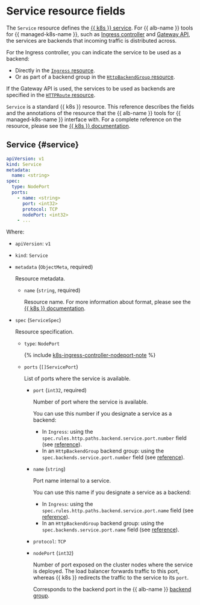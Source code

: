 # Service resource fields

The `Service` resource defines the [{{ k8s }} service](../../managed-kubernetes/concepts/index.md#service). For {{ alb-name }} tools for {{ managed-k8s-name }}, such as [Ingress controller](../tools/k8s-ingress-controller/index.md) and [Gateway API](../tools/k8s-gateway-api/index.md), the services are backends that incoming traffic is distributed across.

For the Ingress controller, you can indicate the service to be used as a backend:

* Directly in the [`Ingress` resource](ingress.md).
* Or as part of a backend group in the [`HttpBackendGroup` resource](http-backend-group.md).


If the Gateway API is used, the services to be used as backends are specified in the [`HTTPRoute` resource](http-route.md).


`Service` is a standard {{ k8s }} resource. This reference describes the fields and the annotations of the resource that the {{ alb-name }} tools for {{ managed-k8s-name }} interface with. For a complete reference on the resource, please see the [{{ k8s }} documentation](https://kubernetes.io/docs/reference/kubernetes-api/service-resources/service-v1/).

## Service {#service}

```yaml
apiVersion: v1
kind: Service
metadata:
  name: <string>
spec:
  type: NodePort
  ports:
    - name: <string>
      port: <int32>
      protocol: TCP
      nodePort: <int32>
    - ...
```

Where:

* `apiVersion`: `v1`
* `kind`: `Service`
* `metadata` (`ObjectMeta`, required)

   Resource metadata.

   * `name` (`string`, required)

      Resource name. For more information about format, please see the [{{ k8s }} documentation](https://kubernetes.io/docs/concepts/overview/working-with-objects/names/#names).

* `spec` (`ServiceSpec`)

   Resource specification.

   * `type`: `NodePort`

      {% include [k8s-ingress-controller-nodeport-note](../../_includes/application-load-balancer/k8s-ingress-controller-nodeport-note.md) %}

   * `ports` (`[]ServicePort`)

      List of ports where the service is available.

      * `port` (`int32`, required)

         Number of port where the service is available.

         You can use this number if you designate a service as a backend:

         * In `Ingress`: using the `spec.rules.http.paths.backend.service.port.number` field (see [reference](ingress.md)).
         * In an `HttpBackendGroup` backend group: using the `spec.backends.service.port.number` field (see [reference](http-backend-group.md)).

      * `name` (`string`)

         Port name internal to a service.

         You can use this name if you designate a service as a backend:

         * In `Ingress`: using the `spec.rules.http.paths.backend.service.port.name` field (see [reference](ingress.md)).
         * In an `HttpBackendGroup` backend group: using the `spec.backends.service.port.name` field (see [reference](http-backend-group.md)).

      * `protocol`: `TCP`
      * `nodePort` (`int32`)

         Number of port exposed on the cluster nodes where the service is deployed. The load balancer forwards traffic to this port, whereas {{ k8s }} redirects the traffic to the service to its `port`.

         Corresponds to the backend port in the {{ alb-name }} [backend group](../concepts/backend-group.md).
